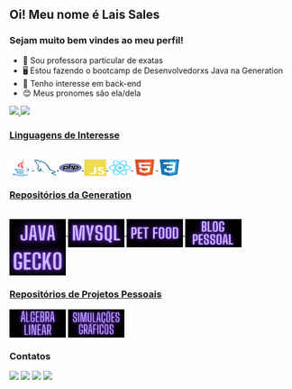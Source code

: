 ## Oi! Meu nome é Lais Sales

### Sejam muito bem vindes ao meu perfil!

- 📏 Sou professora particular de exatas
- 🖥️ Estou fazendo o bootcamp de Desenvolvedorxs Java na Generation
- 🔭 Tenho interesse em back-end
- 😊 Meus pronomes são ela/dela

<div>
	<a href="https://github.com/laiszz">
	<img height="180em" src="https://github-readme-stats.vercel.app/api?username=laiszz&show_icons=true&theme=dark&include_all_commits=true&count_private=true">
	<img height="180em" src="https://github-readme-stats.vercel.app/api/top-langs/?username=laiszz&layout=compact">
</div>
	
### Linguagens de Interesse
<div style="display: inline_block"><br>
	<img align="center" alt="Rafa-Js" height="30" width="40" src="https://github.com/devicons/devicon/blob/master/icons/java/java-original.svg">
	<img align="center" alt="Rafa-Js" height="30" width="40" src="https://github.com/devicons/devicon/blob/master/icons/mysql/mysql-original.svg">
	<img align="center" alt="Rafa-Js" height="30" width="40" src="https://github.com/devicons/devicon/blob/master/icons/php/php-original.svg">
	<img align="center" alt="Rafa-Js" height="30" width="40" src="https://raw.githubusercontent.com/devicons/devicon/master/icons/javascript/javascript-plain.svg">
	<img align="center" alt="Rafa-React" height="30" width="40" src="https://raw.githubusercontent.com/devicons/devicon/master/icons/react/react-original.svg">
	<img align="center" alt="Rafa-HTML" height="30" width="40" src="https://raw.githubusercontent.com/devicons/devicon/master/icons/html5/html5-original.svg">
	<img align="center" alt="Rafa-CSS" height="30" width="40" src="https://raw.githubusercontent.com/devicons/devicon/master/icons/css3/css3-original.svg">
</div>

### Repositórios da Generation
<div style="display: inline_block"><br>
	<a href="https://github.com/laiszz/java">
	<img align="center" height="50" width="100" src="Imagens/Java.jpg">
	<a href="https://github.com/laiszz/mySQL">
	<img align="center" height="50" width="100" src="Imagens/MySQL.jpg">
	<a href="https://github.com/projetoPetFood/petfood">
	<img align="center" height="50" width="100" src="Imagens/PetFood.jpg">
	<a href="https://github.com/laiszz/blog_pessoal">
	<img align="center" height="50" width="100" src="Imagens/Blog Pessoal.jpg">
	<a href="https://github.com/ProjetoGecko">
	<img align="center" height="50" width="100" src="Imagens/GECKO.png">
</div>
	
### Repositórios de Projetos Pessoais
<div>
	<a href="https://github.com/laiszz/AlgebraLinear"><img align="center" height="50" width="100" src="Imagens/AlgLin.jpg"></a>
	<a href="https://github.com/laiszz/VPython"><img align="center" height="50" width="100" src="Imagens/SimGraf.jpg"></a>
</div>
	
### Contatos
<div> 
	<a href="https://discord.com/users/320655382122856448" target="_blank"><img src="https://img.shields.io/badge/Discord-7289DA?style=for-the-badge&logo=discord&logoColor=white" target="_blank"></a> 
 	<a href = "mailto:lais.salesms@gmail.com"><img src="https://img.shields.io/badge/-Gmail-%23333?style=for-the-badge&logo=gmail&logoColor=white" target="_blank"></a>
 	<a href="https://www.linkedin.com/in/lsalesxavier" target="_blank"><img src="https://img.shields.io/badge/-LinkedIn-%230077B5?style=for-the-badge&logo=linkedin&logoColor=white" target="_blank"></a> 
	<a href="https://portfoliolaissales.bohr.io" target="_blank"><img src="https://img.shields.io/badge/Portifólio-%238A2BE2?style=for-the-badge" target="_blank"></a>
</div>
